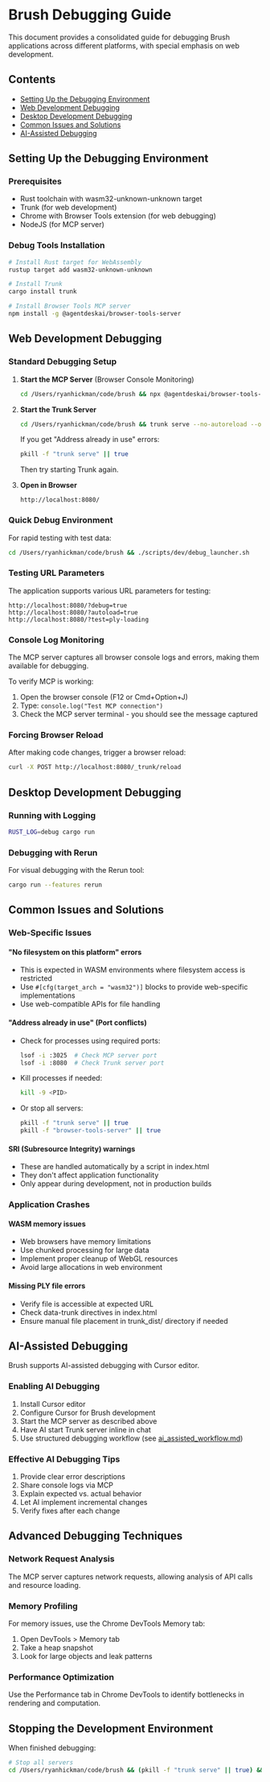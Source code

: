 # Brush Debugging Guide

This document provides a consolidated guide for debugging Brush applications across different platforms, with special emphasis on web development.

## Contents
- [Setting Up the Debugging Environment](#setting-up-the-debugging-environment)
- [Web Development Debugging](#web-development-debugging)
- [Desktop Development Debugging](#desktop-development-debugging)
- [Common Issues and Solutions](#common-issues-and-solutions)
- [AI-Assisted Debugging](#ai-assisted-debugging)

## Setting Up the Debugging Environment

### Prerequisites
- Rust toolchain with wasm32-unknown-unknown target
- Trunk (for web development)
- Chrome with Browser Tools extension (for web debugging)
- NodeJS (for MCP server)

### Debug Tools Installation
```bash
# Install Rust target for WebAssembly
rustup target add wasm32-unknown-unknown

# Install Trunk
cargo install trunk

# Install Browser Tools MCP server
npm install -g @agentdeskai/browser-tools-server
```

## Web Development Debugging

### Standard Debugging Setup

1. **Start the MCP Server** (Browser Console Monitoring)
   ```bash
   cd /Users/ryanhickman/code/brush && npx @agentdeskai/browser-tools-server --port 3025
   ```

2. **Start the Trunk Server**
   ```bash
   cd /Users/ryanhickman/code/brush && trunk serve --no-autoreload --open=false
   ```
   
   If you get "Address already in use" errors:
   ```bash
   pkill -f "trunk serve" || true
   ```
   Then try starting Trunk again.

3. **Open in Browser**
   ```
   http://localhost:8080/
   ```

### Quick Debug Environment
For rapid testing with test data:
```bash
cd /Users/ryanhickman/code/brush && ./scripts/dev/debug_launcher.sh
```

### Testing URL Parameters
The application supports various URL parameters for testing:
```
http://localhost:8080/?debug=true
http://localhost:8080/?autoload=true
http://localhost:8080/?test=ply-loading
```

### Console Log Monitoring
The MCP server captures all browser console logs and errors, making them available for debugging.

To verify MCP is working:
1. Open the browser console (F12 or Cmd+Option+J)
2. Type: `console.log("Test MCP connection")`
3. Check the MCP server terminal - you should see the message captured

### Forcing Browser Reload
After making code changes, trigger a browser reload:
```bash
curl -X POST http://localhost:8080/_trunk/reload
```

## Desktop Development Debugging

### Running with Logging
```bash
RUST_LOG=debug cargo run
```

### Debugging with Rerun
For visual debugging with the Rerun tool:
```bash
cargo run --features rerun
```

## Common Issues and Solutions

### Web-Specific Issues

#### "No filesystem on this platform" errors
- This is expected in WASM environments where filesystem access is restricted
- Use `#[cfg(target_arch = "wasm32")]` blocks to provide web-specific implementations
- Use web-compatible APIs for file handling

#### "Address already in use" (Port conflicts)
- Check for processes using required ports:
  ```bash
  lsof -i :3025  # Check MCP server port
  lsof -i :8080  # Check Trunk server port
  ```
- Kill processes if needed:
  ```bash
  kill -9 <PID>
  ```
- Or stop all servers:
  ```bash
  pkill -f "trunk serve" || true
  pkill -f "browser-tools-server" || true
  ```

#### SRI (Subresource Integrity) warnings
- These are handled automatically by a script in index.html
- They don't affect application functionality
- Only appear during development, not in production builds

### Application Crashes

#### WASM memory issues
- Web browsers have memory limitations
- Use chunked processing for large data
- Implement proper cleanup of WebGL resources
- Avoid large allocations in web environment

#### Missing PLY file errors
- Verify file is accessible at expected URL
- Check data-trunk directives in index.html
- Ensure manual file placement in trunk_dist/ directory if needed

## AI-Assisted Debugging

Brush supports AI-assisted debugging with Cursor editor.

### Enabling AI Debugging

1. Install Cursor editor
2. Configure Cursor for Brush development
3. Start the MCP server as described above
4. Have AI start Trunk server inline in chat
5. Use structured debugging workflow (see [ai_assisted_workflow.md](ai_assisted_workflow.md))

### Effective AI Debugging Tips

1. Provide clear error descriptions
2. Share console logs via MCP
3. Explain expected vs. actual behavior
4. Let AI implement incremental changes
5. Verify fixes after each change

## Advanced Debugging Techniques

### Network Request Analysis
The MCP server captures network requests, allowing analysis of API calls and resource loading.

### Memory Profiling
For memory issues, use the Chrome DevTools Memory tab:
1. Open DevTools > Memory tab
2. Take a heap snapshot
3. Look for large objects and leak patterns

### Performance Optimization
Use the Performance tab in Chrome DevTools to identify bottlenecks in rendering and computation.

## Stopping the Development Environment

When finished debugging:
```bash
# Stop all servers
cd /Users/ryanhickman/code/brush && (pkill -f "trunk serve" || true) && (pkill -f "browser-tools-server" || true)
``` 